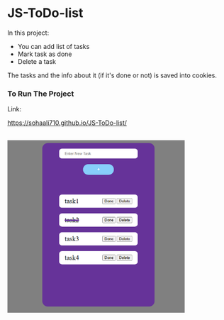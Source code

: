 # JS-ToDo-list
In this project:
- You can add list of tasks
- Mark task as done
- Delete a task

The tasks and the info about it (if it's done or not) is saved into cookies.

### To Run The Project
Link:

https://sohaali710.github.io/JS-ToDo-list/

<div>
<br/>
  <img src="https://github.com/sohaali710/JS-ToDo-list/blob/master/todo-list-app.png" width="400">
</div>
